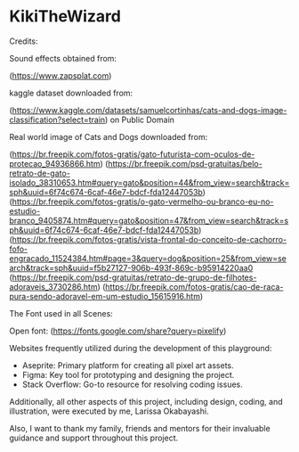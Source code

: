 # KikiTheWizard

Credits:

Sound effects obtained from:

(https://www.zapsplat.com)

kaggle dataset downloaded from:

(https://www.kaggle.com/datasets/samuelcortinhas/cats-and-dogs-image-classification?select=train) on Public Domain

Real world image of Cats and Dogs downloaded from:

(https://br.freepik.com/fotos-gratis/gato-futurista-com-oculos-de-protecao_94936866.htm)
(https://br.freepik.com/psd-gratuitas/belo-retrato-de-gato-isolado_38310653.htm#query=gato&position=44&from_view=search&track=sph&uuid=6f74c674-6caf-46e7-bdcf-fda12447053b)
(https://br.freepik.com/fotos-gratis/o-gato-vermelho-ou-branco-eu-no-estudio-branco_9405874.htm#query=gato&position=47&from_view=search&track=sph&uuid=6f74c674-6caf-46e7-bdcf-fda12447053b)
(https://br.freepik.com/fotos-gratis/vista-frontal-do-conceito-de-cachorro-fofo-engracado_11524384.htm#page=3&query=dog&position=25&from_view=search&track=sph&uuid=f5b27127-906b-493f-869c-b95914220aa0
(https://br.freepik.com/psd-gratuitas/retrato-de-grupo-de-filhotes-adoraveis_3730286.htm)
(https://br.freepik.com/fotos-gratis/cao-de-raca-pura-sendo-adoravel-em-um-estudio_15615916.htm)

The Font used in all Scenes:

Open font: (https://fonts.google.com/share?query=pixelify)

Websites frequently utilized during the development of this playground:

- Aseprite: Primary platform for creating all pixel art assets.
- Figma: Key tool for prototyping and designing the project.
- Stack Overflow: Go-to resource for resolving coding issues.

Additionally, all other aspects of this project, including design, coding, and illustration, were executed by me, Larissa Okabayashi.

Also, I want to thank my family, friends and mentors for their invaluable guidance and support throughout this project.

